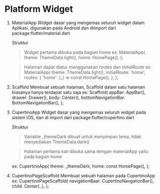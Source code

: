 # Platform Widget 

1. MaterialApp
Widget dasar yang mengemas seluruh widget dalam Aplikasi, digunakan pada Android dan diimport dari package:flutter/material.dart

    Struktur
    > Widget pertama dibuka pada bagian home
    ex: 
    MaterialApp(
        theme: ThemeData.light(),
        home: HomePage(),
    );

    > Halaman dapat diatur menggunakan routes dan initialRoute
    ex: 
    MaterialApp(
        theme: ThemeData.light(),
        initialRoute: 'home',
        routes: {
            'home': (_) => const HomePage(),
        },
    );

2. Scaffold
Membuat sebuah halaman, Scaffold dalam satu halaman biasanya hanya terdapat satu saja
    ex: 
    Scaffold(
        appBar: AppBar(),
        drawer: Drawer(),
        body: Center(),
        bottomNavigationBar: BottomNavigationBar(),
    );

3. CupertinoApp
Widget dasar yang mengemas seluruh widget pada sistem iOS, dan di import dari package:flutter/cupertino.dart

    Struktur 
    > Variable _themeDark dibuat untuk menyimpan tema, tidak menyediakan ThemeData.dark()

    > Halaman pertama kali dibuka sama dengan materialApp yaitu pada bagian home

    ex: 
    CupertinoApp(
        theme: _themeDark,
        home: const HomePage(),
    );

4. CupertinoPageScaffold
Membuat sebuah halaman pada CupertinoApp
    ex:
    CupertinoPageScaffold(
        navigationBaar: CupertinoNavgationBar(),
        child: Center(..),
    );